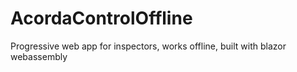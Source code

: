 # AcordaControlOffline
Progressive web app for inspectors, works offline, built with blazor webassembly
